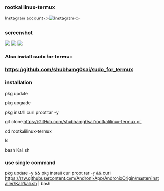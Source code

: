 ### rootkalilinux-termux

Instagram account
👉[![Instagram  ](https://img.shields.io/badge/INSTAGRAM-FOLLOW-red?style=for-the-badge&logo=instagram)](https://www.instagram.com/shubhamg0sai)👈


### screenshot

![ ](https://github.com/shubhamg0sai/rootkalilinux-termux/blob/master/Screenshot/Screenshot_20200916_164237.jpg)
![ ](https://github.com/shubhamg0sai/rootkalilinux-termux/blob/master/Screenshot/Screenshot_20200916_165257.jpg)
![ ](https://github.com/shubhamg0sai/rootkalilinux-termux/blob/master/Screenshot/Screenshot_20200916_170706.jpg)

### Also install sudo for termux

### https://github.com/shubhamg0sai/sudo_for_termux


### installation
 pkg update

 pkg upgrade

 pkg install curl proot tar -y

 git clone https://GitHub.com/shubhamg0sai/rootkalilinux-termux.git
 
 cd rootkalilinux-termux
 
 ls

 bash Kali.sh
 
### use single command

 pkg update -y && pkg install curl proot tar -y && curl https://raw.githubusercontent.com/AndronixApp/AndronixOrigin/master/Installer/Kali/kali.sh | bash
